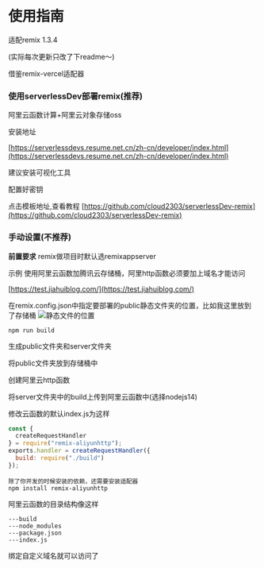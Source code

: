 # 使用指南

适配remix 1.3.4

(实际每次更新只改了下readme～)

借鉴remix-vercel适配器

### 使用serverlessDev部署remix(推荐)

阿里云函数计算+阿里云对象存储oss

安装地址

[https://serverlessdevs.resume.net.cn/zh-cn/developer/index.html](https://serverlessdevs.resume.net.cn/zh-cn/developer/index.html)

建议安装可视化工具

配置好密钥

点击模板地址,查看教程
[https://github.com/cloud2303/serverlessDev-remix](https://github.com/cloud2303/serverlessDev-remix)



### 手动设置(不推荐)

**前置要求**
remix做项目时默认选remixappserver

示例 使用阿里云函数加腾讯云存储桶，阿里http函数必须要加上域名才能访问

[https://test.jiahuiblog.com/](https://test.jiahuiblog.com/)


在remix.config.json中指定要部署的public静态文件夹的位置，比如我这里放到了存储桶
![静态文件的位置](https://s3.bmp.ovh/imgs/2022/01/a2181ef879513a1a.jpg)
```
npm run build
```
生成public文件夹和server文件夹

将public文件夹放到存储桶中

创建阿里云http函数

将server文件夹中的build上传到阿里云函数中(选择nodejs14)

修改云函数的默认index.js为这样

```js
const {
  createRequestHandler
} = require("remix-aliyunhttp");
exports.handler = createRequestHandler({
  build: require("./build")
});
```
```
除了你开发的时候安装的依赖，还需要安装适配器
npm install remix-aliyunhttp
```
阿里云函数的目录结构像这样
```
---build
---node_modules
---package.json
---index.js
```
绑定自定义域名就可以访问了



